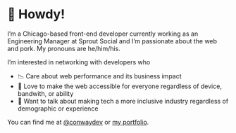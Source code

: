 # 👋 Howdy! 

I’m a Chicago-based front-end developer currently working as an Engineering Manager at Sprout Social and I’m passionate about the web and pork. My pronouns are he/him/his. 

I’m interested in networking with developers who

* 📉 Care about web performance and its business impact
* 📱 Love to make the web accessible for everyone regardless of device, bandwith, or ability
* 💼 Want to talk about making tech a more inclusive industry regardless of demographic or experience

You can find me at [@conwaydev](https://twitter.com/conwaydev) or [my portfolio](https://conwaydev.com).
